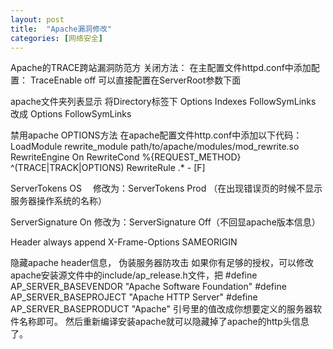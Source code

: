 ```yaml
---
layout: post
title:  "Apache漏洞修改"
categories: [网络安全]
---
```



Apache的TRACE跨站漏洞防范方
关闭方法：
在主配置文件httpd.conf中添加配置：
TraceEnable off
可以直接配置在ServerRoot参数下面


apache文件夹列表显示
将Directory标签下
Options Indexes FollowSymLinks 改成 Options FollowSymLinks

禁用apache OPTIONS方法
在apache配置文件http.conf中添加以下代码：
 LoadModule  rewrite_module  path/to/apache/modules/mod_rewrite.so 
RewriteEngine On 
RewriteCond %{REQUEST_METHOD} ^(TRACE|TRACK|OPTIONS) 
RewriteRule .* - [F]

ServerTokens OS　 修改为：ServerTokens Prod （在出现错误页的时候不显示服务器操作系统的名称）

ServerSignature On 修改为：ServerSignature Off（不回显apache版本信息）

Header always append X-Frame-Options SAMEORIGIN

隐藏apache header信息， 伪装服务器防攻击
如果你有足够的授权，可以修改apache安装源文件中的include/ap_release.h文件，把
#define AP_SERVER_BASEVENDOR "Apache Software Foundation"
#define AP_SERVER_BASEPROJECT "Apache HTTP Server"
#define AP_SERVER_BASEPRODUCT "Apache"
引号里的值改成你想要定义的服务器软件名称即可。
然后重新编译安装apache就可以隐藏掉了apache的http头信息了。
